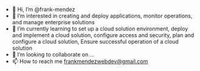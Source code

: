 - 👋 Hi, I’m @frank-mendez
- 👀 I’m interested in creating and deploy applications, monitor operations, and manage enterprise solutions 
- 🌱 I’m currently learning to set up a cloud solution environment, deploy and implement a cloud solution, configure access and security, plan and configure a cloud    solution, Ensure successful operation of a cloud solution
- 💞️ I’m looking to collaborate on ...
- 📫 How to reach me frankmendezwebdev@gmail.com

<!---
frank-mendez/frank-mendez is a ✨ special ✨ repository because its `README.md` (this file) appears on your GitHub profile.
You can click the Preview link to take a look at your changes.
--->
